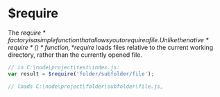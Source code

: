 $require
========
The *$require* factory is a simple function that allows you to require a file. Unlike the native *require*()* function, *$require* loads files relative to the current working directory, rather than the currently opened file.

```javascript
// in C:\node\project\test\index.js:
var result = $require('folder/subfolder/file');

// loads C:\node\project\folder\subfolder\file.js,
```
